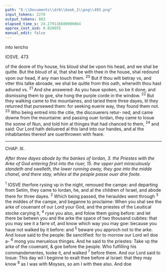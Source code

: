 ```yaml
---
path: "E:\\Documents\\drb\\book_1\\png\\493.png"
input_tokens: 2270
output_tokens: 883
elapsed_time_s: 24.279138600000064
approx_cost_usd: 0.020055
manual_edit: false
---
```

into Iericho

IOSVE. 473

of the doore of thy house, his bloud shal be vpon his head, and we shal be quitte. But the bloud of al, that shal be with thee in the house, shal redound vpon our head, if any man touch them. <sup>20</sup> But if thou wilt betray vs, and vtter this talke abroade, we shal be quitte from this oath, wherwith thou hast adiured vs. <sup>21</sup> And she answered: As you haue spoken, so be it done, and dismissing them to goe, she hong the purple corde in the window. <sup>22</sup> But they walking came to the mountaines, and taried there three dayes, til they returned that pursewed them: for seeking euerie way, they found them not. <sup>23</sup> Who being entred into the citie, the discouerers retur- ned, and came downe from the mountaine: and passing ouer Iordan, they came to Iosue the sonne of Nun, and told him al thinges that had chanced to them, <sup>24</sup> and said: Our Lord hath deliuered al this land into our handes, and al the inhabitantes thereof are ouerthrowen with feare.

<hr>

CHAP. III.

*After three dayes abode by the bankes of Iordan, 3. the Priestes with the Arke of God entering first into the riuer, 15. the vpper part miraculously standeth and swelleth, the lower running away, they goe into the midde chanel, and there stay, whiles al the people passe ouer drie foote.*

<sup>1</sup> IOSVE therfore rysing vp in the night, remoued the campe: and departing from Setim, they came to Iordan, he, and al the children of Israel, and abode there for three dayes. <sup>2</sup> Which being passed, the herauldes went through <sup>3</sup> the middes of the campe, and beganne to proclaime: When you shal see the arke of couenant of our Lord your God, and the priestes of the Leuitical stocke carying it, <sup>4</sup> ryse you also, and folow them going before: and let there be betwen you and the arke the space of two thousand cubites: that you may see it a farre of, and know which way you may goe: because you haue not walked by it before: and <sup>5</sup> beware you approch not to the arke. And Iosue said to the people: Be sanctified: for to morrow our Lord wil doe a- <sup>6</sup> mong you meruelous thinges. And he said to the priestes: Take vp the arke of the couenant, & goe before the people. Who fulfilling his commandementes, tooke it, and walked <sup>7</sup> before them. And our Lord said to Iosue: This day wil I beginne to exalt thee before al Israel: that they may know <sup>8</sup> as I was with Moyses, so am I with thee also. And doe

[^1]: In place of the cloud, and piller of fire, the arke is now caried for their guid and direction. It perteined to the Leuites office to carie the arke. Num. 4. but in this special seruice & miraculous passage the Priestes did carie it: for the greater may do the office of the lesse, not contrariwise. God shewed by this miracle, that Iosue